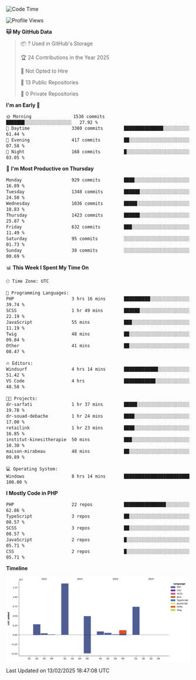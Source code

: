 <!--START_SECTION:waka-->
![Code Time](http://img.shields.io/badge/Code%20Time-2%2C223%20hrs%2023%20mins-blue)

![Profile Views](http://img.shields.io/badge/Profile%20Views-0-blue)

**🐱 My GitHub Data** 

> 📦 ? Used in GitHub's Storage 
 > 
> 🏆 24 Contributions in the Year 2025
 > 
> 🚫 Not Opted to Hire
 > 
> 📜 13 Public Repositories 
 > 
> 🔑 0 Private Repositories 
 > 
**I'm an Early 🐤** 

```text
🌞 Morning                1536 commits        ███████░░░░░░░░░░░░░░░░░░   27.92 % 
🌆 Daytime                3380 commits        ███████████████░░░░░░░░░░   61.44 % 
🌃 Evening                417 commits         ██░░░░░░░░░░░░░░░░░░░░░░░   07.58 % 
🌙 Night                  168 commits         █░░░░░░░░░░░░░░░░░░░░░░░░   03.05 % 
```
📅 **I'm Most Productive on Thursday** 

```text
Monday                   929 commits         ████░░░░░░░░░░░░░░░░░░░░░   16.89 % 
Tuesday                  1348 commits        ██████░░░░░░░░░░░░░░░░░░░   24.50 % 
Wednesday                1036 commits        █████░░░░░░░░░░░░░░░░░░░░   18.83 % 
Thursday                 1423 commits        ██████░░░░░░░░░░░░░░░░░░░   25.87 % 
Friday                   632 commits         ███░░░░░░░░░░░░░░░░░░░░░░   11.49 % 
Saturday                 95 commits          ░░░░░░░░░░░░░░░░░░░░░░░░░   01.73 % 
Sunday                   38 commits          ░░░░░░░░░░░░░░░░░░░░░░░░░   00.69 % 
```


📊 **This Week I Spent My Time On** 

```text
🕑︎ Time Zone: UTC

💬 Programming Languages: 
PHP                      3 hrs 16 mins       ██████████░░░░░░░░░░░░░░░   39.74 % 
SCSS                     1 hr 49 mins        ██████░░░░░░░░░░░░░░░░░░░   22.19 % 
JavaScript               55 mins             ███░░░░░░░░░░░░░░░░░░░░░░   11.19 % 
Twig                     48 mins             ██░░░░░░░░░░░░░░░░░░░░░░░   09.84 % 
Other                    41 mins             ██░░░░░░░░░░░░░░░░░░░░░░░   08.47 % 

🔥 Editors: 
Windsurf                 4 hrs 14 mins       █████████████░░░░░░░░░░░░   51.42 % 
VS Code                  4 hrs               ████████████░░░░░░░░░░░░░   48.58 % 

🐱‍💻 Projects: 
dr-sarfati               1 hr 37 mins        █████░░░░░░░░░░░░░░░░░░░░   19.78 % 
dr-souad-debache         1 hr 24 mins        ████░░░░░░░░░░░░░░░░░░░░░   17.00 % 
retailink                1 hr 23 mins        ████░░░░░░░░░░░░░░░░░░░░░   16.85 % 
institut-kinesitherapie  50 mins             ███░░░░░░░░░░░░░░░░░░░░░░   10.30 % 
maison-mirabeau          48 mins             ██░░░░░░░░░░░░░░░░░░░░░░░   09.89 % 

💻 Operating System: 
Windows                  8 hrs 14 mins       █████████████████████████   100.00 % 
```

**I Mostly Code in PHP** 

```text
PHP                      22 repos            ████████████████░░░░░░░░░   62.86 % 
TypeScript               3 repos             ██░░░░░░░░░░░░░░░░░░░░░░░   08.57 % 
SCSS                     3 repos             ██░░░░░░░░░░░░░░░░░░░░░░░   08.57 % 
JavaScript               2 repos             █░░░░░░░░░░░░░░░░░░░░░░░░   05.71 % 
CSS                      2 repos             █░░░░░░░░░░░░░░░░░░░░░░░░   05.71 % 
```



**Timeline**

![Lines of Code chart](https://raw.githubusercontent.com/tahar-elgunaoui/tahar-elgunaoui/main/assets/bar_graph.png)


 Last Updated on 13/02/2025 18:47:08 UTC
<!--END_SECTION:waka-->
